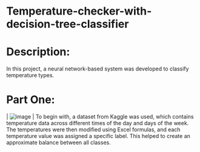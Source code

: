 # Temperature-checker-with-decision-tree-classifier
# Description:
In this project, a neural network-based system was developed to classify temperature types.
# Part One:
| ![image](https://github.com/user-attachments/assets/f166c055-1bfa-4bb0-804f-3e61e5e67db5) | To begin with, a dataset from Kaggle was used, which contains temperature data across different times of the day and days of the week. The temperatures were then modified using Excel formulas, and each temperature value was assigned a specific label. This helped to create an approximate balance between all classes.
